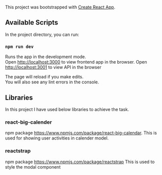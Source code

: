 This project was bootstrapped with [Create React App](https://github.com/facebook/create-react-app).

## Available Scripts

In the project directory, you can run:

### `npm run dev`

Runs the app in the development mode.<br />
Open [http://localhost:3000](http://localhost:3000) to view frontend app in the browser.
Open [http://localhost:3001](http://localhost:3001) to view API in the browser

The page will reload if you make edits.<br />
You will also see any lint errors in the console.

## Libraries
In this project I have used below libraries to achieve the task.

### react-big-calender

npm package https://www.npmjs.com/package/react-big-calendar.
This is used for showing user activities in calender model.

### reactstrap
npm package https://www.npmjs.com/package/reactstrap
This is used to style the modal component
